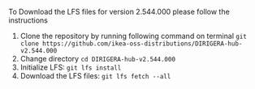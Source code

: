 To Download the LFS files for version 2.544.000 please follow the instructions

1. Clone the repository by running following command on terminal `git clone https://github.com/ikea-oss-distributions/DIRIGERA-hub-v2.544.000`
2. Change directory `cd DIRIGERA-hub-v2.544.000`
3. Initialize LFS: `git lfs install`
4. Download the LFS files: `git lfs fetch --all`
